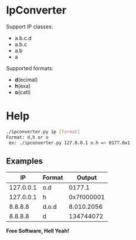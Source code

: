 # IpConverter
Support IP classes:
- a.b.c.d
- a.b.c
- a.b
- a 

Supported formats:
- **d**(ecimal)
- **h**(exa)
- **o**(catl)
# Help
```sh
./ipconverter.py ip [format]
Format: d,h or o
 ex: ./ipconverter.py 127.0.0.1 o.h => 0177.0x1
 ```

## Examples

| IP            | Format    | Output        |
| -------       | -------   | -------       |
| 127.0.0.1     | o.d       | 0177.1        |
| 127.0.0.1     | h         | 0x7f000001    |
| 8.8.8.8       | d.o.d     | 8.010.2056    |
| 8.8.8.8       | d         | 134744072     |

 
 **Free Software, Hell Yeah!**
